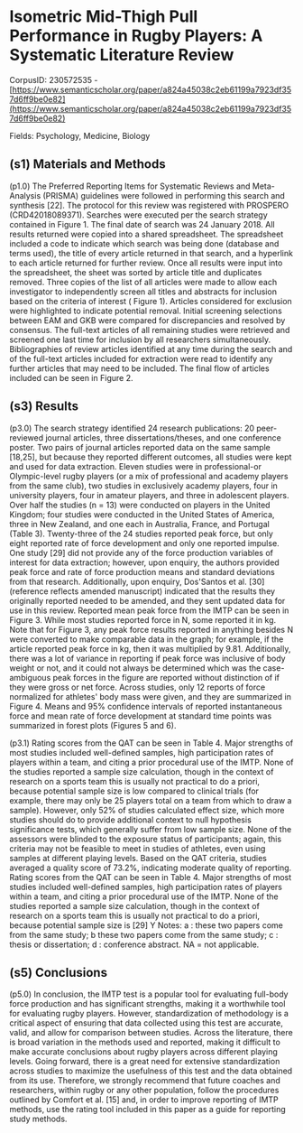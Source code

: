 # Isometric Mid-Thigh Pull Performance in Rugby Players: A Systematic Literature Review

CorpusID: 230572535 - [https://www.semanticscholar.org/paper/a824a45038c2eb61199a7923df357d6ff9be0e82](https://www.semanticscholar.org/paper/a824a45038c2eb61199a7923df357d6ff9be0e82)

Fields: Psychology, Medicine, Biology

## (s1) Materials and Methods
(p1.0) The Preferred Reporting Items for Systematic Reviews and Meta-Analysis (PRISMA) guidelines were followed in performing this search and synthesis [22]. The protocol for this review was registered with PROSPERO (CRD42018089371). Searches were executed per the search strategy contained in Figure 1. The final date of search was 24 January 2018. All results returned were copied into a shared spreadsheet. The spreadsheet included a code to indicate which search was being done (database and terms used), the title of every article returned in that search, and a hyperlink to each article returned for further review. Once all results were input into the spreadsheet, the sheet was sorted by article title and duplicates removed. Three copies of the list of all articles were made to allow each investigator to independently screen all titles and abstracts for inclusion based on the criteria of interest ( Figure 1). Articles considered for exclusion were highlighted to indicate potential removal. Initial screening selections between EAM and GKB were compared for discrepancies and resolved by consensus. The full-text articles of all remaining studies were retrieved and screened one last time for inclusion by all researchers simultaneously. Bibliographies of review articles identified at any time during the search and of the full-text articles included for extraction were read to identify any further articles that may need to be included. The final flow of articles included can be seen in Figure 2. 
## (s3) Results
(p3.0) The search strategy identified 24 research publications: 20 peer-reviewed journal articles, three dissertations/theses, and one conference poster. Two pairs of journal articles reported data on the same sample [18,25], but because they reported different outcomes, all studies were kept and used for data extraction. Eleven studies were in professional-or Olympic-level rugby players (or a mix of professional and academy players from the same club), two studies in exclusively academy players, four in university players, four in amateur players, and three in adolescent players. Over half the studies (n = 13) were conducted on players in the United Kingdom; four studies were conducted in the United States of America, three in New Zealand, and one each in Australia, France, and Portugal (Table 3).   Twenty-three of the 24 studies reported peak force, but only eight reported rate of force development and only one reported impulse. One study [29] did not provide any of the force production variables of interest for data extraction; however, upon enquiry, the authors provided peak force and rate of force production means and standard deviations from that research. Additionally, upon enquiry, Dos'Santos et al. [30] (reference reflects amended manuscript) indicated that the results they originally reported needed to be amended, and they sent updated data for use in this review. Reported mean peak force from the IMTP can be seen in Figure 3. While most studies reported force in N, some reported it in kg. Note that for Figure 3, any peak force results reported in anything besides N were converted to make comparable data in the graph; for example, if the article reported peak force in kg, then it was multiplied by 9.81. Additionally, there was a lot of variance in reporting if peak force was inclusive of body weight or not, and it could not always be determined which was the case-ambiguous peak forces in the figure are reported without distinction of if they were gross or net force. Across studies, only 12 reports of force normalized for athletes' body mass were given, and they are summarized in Figure 4. Means and 95% confidence intervals of reported instantaneous force and mean rate of force development at standard time points was summarized in forest plots (Figures 5 and 6).

(p3.1) Rating scores from the QAT can be seen in Table 4. Major strengths of most studies included well-defined samples, high participation rates of players within a team, and citing a prior procedural use of the IMTP. None of the studies reported a sample size calculation, though in the context of research on a sports team this is usually not practical to do a priori, because potential sample size is low compared to clinical trials (for example, there may only be 25 players total on a team from which to draw a sample). However, only 52% of studies calculated effect size, which more studies should do to provide additional context to null hypothesis significance tests, which generally suffer from low sample size. None of the assessors were blinded to the exposure status of participants; again, this criteria may not be feasible to meet in studies of athletes, even using samples at different playing levels. Based on the QAT criteria, studies averaged a quality score of 73.2%, indicating moderate quality of reporting.          Rating scores from the QAT can be seen in Table 4. Major strengths of most studies included well-defined samples, high participation rates of players within a team, and citing a prior procedural use of the IMTP. None of the studies reported a sample size calculation, though in the context of research on a sports team this is usually not practical to do a priori, because potential sample size is   [29] Y Notes: a : these two papers come from the same study; b these two papers come from the same study; c : thesis or dissertation; d : conference abstract. NA = not applicable.
## (s5) Conclusions
(p5.0) In conclusion, the IMTP test is a popular tool for evaluating full-body force production and has significant strengths, making it a worthwhile tool for evaluating rugby players. However, standardization of methodology is a critical aspect of ensuring that data collected using this test are accurate, valid, and allow for comparison between studies. Across the literature, there is broad variation in the methods used and reported, making it difficult to make accurate conclusions about rugby players across different playing levels. Going forward, there is a great need for extensive standardization across studies to maximize the usefulness of this test and the data obtained from its use. Therefore, we strongly recommend that future coaches and researchers, within rugby or any other population, follow the procedures outlined by Comfort et al. [15] and, in order to improve reporting of IMTP methods, use the rating tool included in this paper as a guide for reporting study methods.
